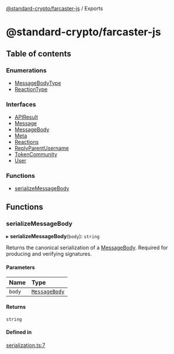 [@standard-crypto/farcaster-js](README.md) / Exports

# @standard-crypto/farcaster-js

## Table of contents

### Enumerations

- [MessageBodyType](enums/MessageBodyType.md)
- [ReactionType](enums/ReactionType.md)

### Interfaces

- [APIResult](interfaces/APIResult.md)
- [Message](interfaces/Message.md)
- [MessageBody](interfaces/MessageBody.md)
- [Meta](interfaces/Meta.md)
- [Reactions](interfaces/Reactions.md)
- [ReplyParentUsername](interfaces/ReplyParentUsername.md)
- [TokenCommunity](interfaces/TokenCommunity.md)
- [User](interfaces/User.md)

### Functions

- [serializeMessageBody](modules.md#serializemessagebody)

## Functions

### serializeMessageBody

▸ **serializeMessageBody**(`body`): `string`

Returns the canonical serialization of a [MessageBody](interfaces/MessageBody.md).
Required for producing and verifying signatures.

#### Parameters

| Name | Type |
| :------ | :------ |
| `body` | [`MessageBody`](interfaces/MessageBody.md) |

#### Returns

`string`

#### Defined in

[serialization.ts:7](https://github.com/standard-crypto/farcaster-js/blob/main/src/serialization.ts#L7)
